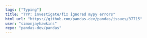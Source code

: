 ```yaml
---
tags: ["Typing"]
title: "TYP: investigate/fix ignored mypy errors"
html_url: "https://github.com/pandas-dev/pandas/issues/37715"
user: "simonjayhawkins"
repo: "pandas-dev/pandas"
---
```


